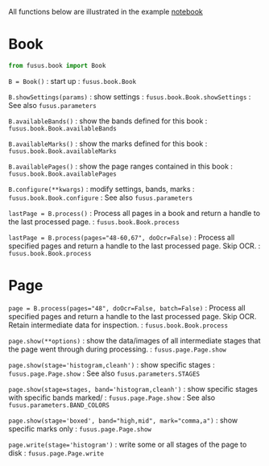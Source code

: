 All functions below are illustrated in the example
[notebook](https://nbviewer.jupyter.org/github/among/fusus/blob/master/example/doExample.ipynb)

# Book

```python
from fusus.book import Book
```

```B = Book()```
:   start up
:   `fusus.book.Book`

```B.showSettings(params)```
:   show settings
:   `fusus.book.Book.showSettings`
:   See also `fusus.parameters`

```B.availableBands()```
:   show the bands defined for this book
:   `fusus.book.Book.availableBands`

```B.availableMarks()```
:   show the marks defined for this book
:   `fusus.book.Book.availableMarks`

```B.availablePages()```
:   show the page ranges contained in this book
:   `fusus.book.Book.availablePages`

```B.configure(**kwargs)```
:   modify settings, bands, marks
:   `fusus.book.Book.configure`
:   See also `fusus.parameters`

```lastPage = B.process()```
:   Process all pages in a book and return a handle
    to the last processed page.
:   `fusus.book.Book.process`

```lastPage = B.process(pages="48-60,67", doOcr=False)```
:   Process all specified pages and return a handle
    to the last processed page. Skip OCR.
:   `fusus.book.Book.process`

# Page

```page = B.process(pages="48", doOcr=False, batch=False)```
:   Process all specified pages and return a handle
    to the last processed page. Skip OCR. Retain intermediate data for inspection.
:   `fusus.book.Book.process`

```page.show(**options)```
:   show the data/images of all intermediate stages that the page went through
    during processing.
:   `fusus.page.Page.show`

```page.show(stage='histogram,cleanh')```
:   show specific stages
:   `fusus.page.Page.show`
:   See also `fusus.parameters.STAGES`

```page.show(stage=stages, band='histogram,cleanh')```
:   show specific stages with specific bands marked/
:   `fusus.page.Page.show`
:   See also `fusus.parameters.BAND_COLORS`

```page.show(stage='boxed', band="high,mid", mark="comma,a")```
:   show specific marks only
:   `fusus.page.Page.show`

```page.write(stage='histogram')```
:   write some or all stages of the page to disk
:   `fusus.page.Page.write`

